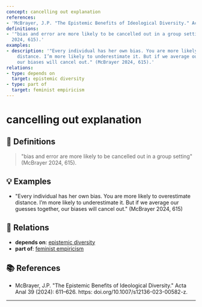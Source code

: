 ```yaml
---
concept: cancelling out explanation
references:
- 'McBrayer, J.P. "The Epistemic Benefits of Ideological Diversity." Acta Anal 39 (2024): 611–626. https: doi.org/10.1007/s12136-023-00582-z.'
definitions:
- '"bias and error are more likely to be cancelled out in a group setting" (McBrayer
  2024, 615).'
examples:
- description: '"Every individual has her own bias. You are more likely to overestimate
    distance. I’m more likely to underestimate it. But if we average our guesses together,
    our biases will cancel out." (McBrayer 2024, 615).'
relations:
- type: depends on
  target: epistemic diversity
- type: part of
  target: feminist empiricism
---
```


# cancelling out explanation

## 📖 Definitions

> "bias and error are more likely to be cancelled out in a group setting" (McBrayer 2024, 615).

## 💡 Examples

- "Every individual has her own bias. You are more likely to overestimate distance. I’m more likely to underestimate it. But if we average our guesses together, our biases will cancel out." (McBrayer 2024, 615)

## 🔗 Relations

- **depends on**: [epistemic diversity](./epistemic-diversity.md)
- **part of**: [feminist empiricism](./feminist-empiricism.md)

## 📚 References

- McBrayer, J.P. "The Epistemic Benefits of Ideological Diversity." Acta Anal 39 (2024): 611–626. https: doi.org/10.1007/s12136-023-00582-z.

---

<script src="https://giscus.app/client.js"
                data-repo="natesheehan/conceptcartography"
                data-repo-id="R_kgDOPB5QiQ"
                data-category="General"
                data-category-id="DIC_kwDOPB5Qic4CsAxd"
                data-mapping="pathname"
                data-strict="0"
                data-reactions-enabled="1"
                data-emit-metadata="0"
                data-input-position="bottom"
                data-theme="catppuccin_mocha"
                data-lang="en"
                crossorigin="anonymous"
                async>
        </script>
        
